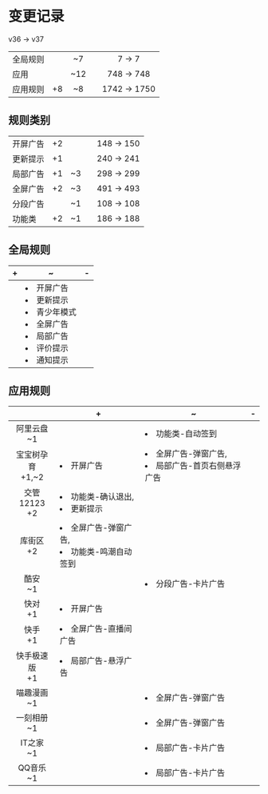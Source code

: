 # 变更记录

v36 -> v37

||||||
|-|:-:|:-:|:-:|:-:|
|全局规则||~7||7 -> 7|
|应用||~12||748 -> 748|
|应用规则|+8|~8||1742 -> 1750|

## 规则类别

||||||
|-|:-:|:-:|:-:|:-:|
|开屏广告|+2|||148 -> 150|
|更新提示|+1|||240 -> 241|
|局部广告|+1|~3||298 -> 299|
|全屏广告|+2|~3||491 -> 493|
|分段广告||~1||108 -> 108|
|功能类|+2|~1||186 -> 188|

## 全局规则

|+|~|-|
|-|-|-|
||<li>开屏广告<li>更新提示<li>青少年模式<li>全屏广告<li>局部广告<li>评价提示<li>通知提示||

## 应用规则

||+|~|-|
|:-:|-|-|-|
|阿里云盘<br>~1||<li>功能类-自动签到||
|宝宝树孕育<br>+1,~2|<li>开屏广告|<li>全屏广告-弹窗广告,<li>局部广告-首页右侧悬浮广告||
|交管12123<br>+2|<li>功能类-确认退出,<li>更新提示|||
|库街区<br>+2|<li>全屏广告-弹窗广告,<li>功能类-鸣潮自动签到|||
|酷安<br>~1||<li>分段广告-卡片广告||
|快对<br>+1|<li>开屏广告|||
|快手<br>+1|<li>全屏广告-直播间广告|||
|快手极速版<br>+1|<li>局部广告-悬浮广告|||
|喵趣漫画<br>~1||<li>全屏广告-弹窗广告||
|一刻相册<br>~1||<li>全屏广告-弹窗广告||
|IT之家<br>~1||<li>局部广告-卡片广告||
|QQ音乐<br>~1||<li>局部广告-卡片广告||
